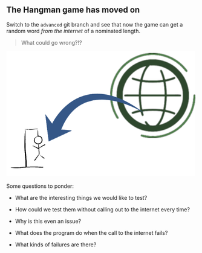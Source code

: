 ## The Hangman game has moved on

Switch to the ``advanced`` git branch and see that now the game can get a random word _from the internet_ of a nominated length.

> What could go wrong?!?

![Hangman](images/hangman_world.png)

Some questions to ponder: 

- What are the interesting things we would like to test?

- How could we test them without calling out to the internet every time?

- Why is this even an issue?

- What does the program do when the call to the internet fails?

- What kinds of failures are there?
